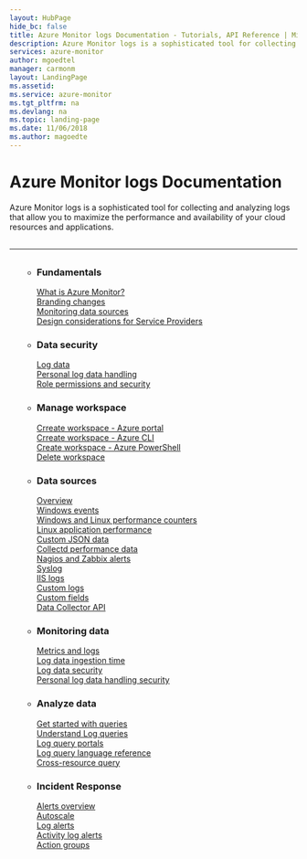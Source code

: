 ```yaml
---
layout: HubPage
hide_bc: false
title: Azure Monitor logs Documentation - Tutorials, API Reference | Microsoft Docs
description: Azure Monitor logs is a sophisticated tool for collecting and analyzing logs that allow you to maximize the performance and availability of your cloud resources and applications.
services: azure-monitor
author: mgoedtel
manager: carmonm
layout: LandingPage
ms.assetid:	
ms.service: azure-monitor
ms.tgt_pltfrm: na
ms.devlang: na
ms.topic: landing-page
ms.date: 11/06/2018
ms.author: magoedte
---
```


<div id="main" class="v2">
    <div class="container">
        <h1>Azure Monitor logs Documentation</h1>
        <p>Azure Monitor logs is a sophisticated tool for collecting and analyzing logs that allow you to maximize the performance and availability of your cloud resources and applications.</p>
        <hr style="margin: 30px 0;" />
        <ul class="pivots">

<ul class="panelContent cardsF">
    <li>
        <div class="cardSize">
            <div class="cardPadding">
                <div class="card">
                    <div class="cardText">
                        <h3>Fundamentals</h3>
                        <p>
                        <a href="/azure/azure-monitor/overview">What is Azure Monitor?</a><br/>
                        <a href="/azure/azure-monitor/azure-monitor-rebrand">Branding changes</a><br/>
                        <a href="/azure/monitoring/monitoring-data-sources">Monitoring data sources</a><br/>
                        <a href="/azure/log-analytics/log-analytics-service-providers">Design considerations for Service Providers</a><br/>
                    </div>
                </div>
            </div>
        </div>
    </li>
    <li>
        <div class="cardSize">
            <div class="cardPadding">
                <div class="card">
                    <div class="cardText">
                        <h3>Data security</h3>
                        <p>
                        <a href="/azure/log-analytics/log-analytics-data-security">Log data</a><br/>
                        <a href="/azure/log-analytics/log-analytics-personal-data-mgmt">Personal log data handling</a><br/>
                        <a href="/azure/monitoring-and-diagnostics/monitoring-roles-permissions-security">Role permissions and security</a><br/>
                        </p>
                    </div>
                </div>
            </div>
        </div>
    </li>
    <li>
        <div class="cardSize">
            <div class="cardPadding">
                <div class="card">
                    <div class="cardText">
                        <h3>Manage workspace</h3>
                        <p>
                        <a href="/azure/log-analytics/log-analytics-quick-create-workspace">Crreate workspace - Azure portal</a><br/>
                        <a href="/azure/log-analytics/log-analytics-quick-create-workspace-cli">Crreate workspace - Azure CLI</a><br/>
                        <a href="/azure/log-analytics/log-analytics-quick-create-workspace-posh">Create workspace - Azure PowerShell</a><br/>
                        <a href="/azure/log-analytics/log-analytics-manage-del-workspace">Delete workspace</a><br/>
                        </p>
                    </div>
                </div>
            </div>
        </div>
    </li>
    <li>
        <div class="cardSize">
            <div class="cardPadding">
                <div class="card">
                    <div class="cardText">
                        <h3>Data sources</h3>
                        <p>
                        <a href="/azure/monitoring/monitoring-data-sources">Overview</a><br/>
                        <a href="/azure/log-analytics/log-analytics-data-sources-windows-events">Windows events</a><br/>
                        <a href="/azure/log-analytics-data-sources-performance-counters">Windows and Linux performance counters</a><br/>
                        <a href="/azure/log-analytics/log-analytics-data-sources-linux-applications">Linux application performance</a><br/>
                        <a href="/azure/log-analytics/log-analytics-data-sources-json">Custom JSON data</a><br/>
                        <a href="/azure/log-analytics/log-analytics-data-sources-collectd">Collectd performance data</a><br/>
                        <a href="/azure/log-analytics/log-analytics-data-sources-alerts-nagios-zabbix">Nagios and Zabbix alerts</a><br/>
                        <a href="/azure/log-analytics/log-analytics-data-sources-syslog">Syslog</a><br/>
                        <a href="/azure/log-analytics/log-analytics-data-sources-iis-logs">IIS logs</a><br/>
                        <a href="/azure/log-analytics/log-analytics-data-sources-custom-logs">Custom logs</a><br/>
                        <a href="/azure/log-analytics/log-analytics-custom-fields">Custom fields</a><br/>
                        <a href="/azure/log-analytics/log-analytics-data-collector-api">Data Collector API</a><br/>
                        </p>
                    </div>
                </div>
            </div>
        </div>
    </li>
    <li>
        <div class="cardSize">
            <div class="cardPadding">
                <div class="card">
                    <div class="cardText">
                        <h3>Monitoring data</h3>
                        <p>
                        <a href="/azure/monitoring/monitoring-data-collection">Metrics and logs</a><br/>
                        <a href="/azure/log-analytics/log-analytics-data-ingestion-time">Log data ingestion time</a><br/>
                        <a href="/azure/log-analytics/log-analytics-data-security">Log data security</a><br/>
                        <a href="/azure/log-analytics/log-analytics-personal-data-mgmt">Personal log data handling security</a><br/>
                        </p>
                    </div>
                </div>
            </div>
        </div>
    </li>
    <li>
        <div class="cardSize">
            <div class="cardPadding">
                <div class="card">
                    <div class="cardText">
                        <h3>Analyze data</h3>
                        <p>
                        <a href="/azure/log-analytics/query-language/get-started-queries">Get started with queries</a><br/>                        
                        <a href="/azure/log-analytics/log-analytics-log-search">Understand Log queries</a><br/>
                        <a href="/azure/log-analytics/log-analytics-log-search-portals">Log query portals</a><br/>
                        <a href="/azure/log-analytics/query-language/query-language">Log query language reference</a><br/>
                        <a href="/azure/log-analytics-cross-workspace-search">Cross-resource query</a><br/>
                        </p>
                    </div>
                </div>
            </div>
        </div>
    </li>
    <li>
        <div class="cardSize">
            <div class="cardPadding">
                <div class="card">
                    <div class="cardText">
                        <h3>Incident Response</h3>
                        <p>
                        <a href="/azure/monitoring-and-diagnostics/monitoring-overview-unified-alerts">Alerts overview</a><br/>
                        <a href="/azure/monitoring-and-diagnostics/monitoring-overview-autoscale">Autoscale</a><br/>
                        <a href="/azure/monitoring-and-diagnostics/monitor-alerts-unified-log">Log alerts</a><br/>
                        <a href="/azure/monitoring-and-diagnostics/monitoring-activity-log-alerts-new-experience">Activity log alerts</a><br/>
                        <a href="/azure/monitoring-and-diagnostics/monitoring-action-groups">Action groups</a><br/>
                        </p>
                    </div>
                </div>
            </div>
        </div>
    </li>
</ul>
